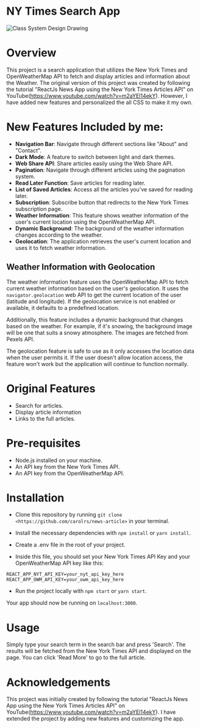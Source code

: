 # NY Times Search App

![Class System Design Drawing](docs/news.gif?raw=true "News")

# Overview
This project is a search application that utilizes the New York Times and OpenWeatherMap API to fetch and display articles and information about the Weather. The original version of this project was created by following the tutorial "ReactJs News App using the New York Times Articles API" on YouTube(https://www.youtube.com/watch?v=m2aYEl14ekY). However, I have added new features and personalized the all CSS to make it my own.

# New Features Included by me:

- **Navigation Bar**: Navigate through different sections like "About" and "Contact".
- **Dark Mode**: A feature to switch between light and dark themes.
- **Web Share API**: Share articles easily using the Web Share API.
- **Pagination**: Navigate through different articles using the pagination system.
- **Read Later Function**: Save articles for reading later.
- **List of Saved Articles**: Access all the articles you've saved for reading later.
- **Subscription**: Subscribe button that redirects to the New York Times subscription page.
- **Weather Information**: This feature shows weather information of the user's current location using the OpenWeatherMap API.
- **Dynamic Background**: The background of the weather information changes according to the weather.
- **Geolocation**: The application retrieves the user's current location and uses it to fetch weather information.

## Weather Information with Geolocation

The weather information feature uses the OpenWeatherMap API to fetch current weather information based on the user's geolocation. It uses the `navigator.geolocation` web API to get the current location of the user (latitude and longitude). If the geolocation service is not enabled or available, it defaults to a predefined location.

Additionally, this feature includes a dynamic background that changes based on the weather. For example, if it's snowing, the background image will be one that suits a snowy atmosphere. The images are fetched from Pexels API.

The geolocation feature is safe to use as it only accesses the location data when the user permits it. If the user doesn't allow location access, the feature won't work but the application will continue to function normally.

# Original Features 

* Search for articles.
* Display article information 
* Links to the full articles.

# Pre-requisites
* Node.js installed on your machine.
* An API key from the New York Times API.
* An API key from the OpenWeatherMap API.

# Installation
* Clone this repository by running `git clone <https://github.com/carolrs/news-article>` in your terminal.

* Install the necessary dependencies with `npm install` or `yarn install`.

* Create a .env file in the root of your project.

* Inside this file, you should set your New York Times API Key and your OpenWeatherMap API key like this:

```
REACT_APP_NYT_API_KEY=your_nyt_api_key_here
REACT_APP_OWM_API_KEY=your_owm_api_key_here
```

* Run the project locally with `npm start` or `yarn start`.

Your app should now be running on `localhost:3000`.

# Usage

Simply type your search term in the search bar and press 'Search'. The results will be fetched from the New York Times API and displayed on the page. You can click 'Read More' to go to the full article.

# Acknowledgements

This project was initially created by following the tutorial "ReactJs News App using the New York Times Articles API" on YouTube(https://www.youtube.com/watch?v=m2aYEl14ekY). I have extended the project by adding new features and customizing the app.

